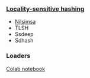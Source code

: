 ### [Locality-sensitive hashing](https://en.wikipedia.org/wiki/Locality-sensitive_hashing)
- [Nilsimsa](https://en.wikipedia.org/wiki/Nilsimsa_Hash)
- TLSH
- Ssdeep
- Sdhash

### Loaders
[Colab notebook](https://colab.research.google.com/drive/1AYFpG-BngYTowoRiSTrCXlSHTvk793x2?usp=sharing)
